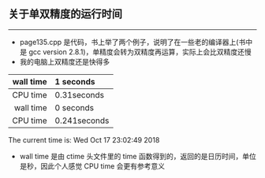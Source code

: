 ## 关于单双精度的运行时间
---
- page135.cpp 是代码，书上举了两个例子，说明了在一些老的编译器上(书中是 gcc version 2.8.1)，单精度会转为双精度再运算，实际上会比双精度还慢
- 我的电脑上双精度还是快得多

wall time | 1 seconds
---:|:---
CPU  time | 0.31seconds
wall time | 0 seconds
CPU  time | 0.241seconds

The current time is: Wed Oct 17 23:02:49 2018

- wall time 是由 ctime 头文件里的 time 函数得到的，返回的是日历时间，单位是秒，因此个人感觉 CPU time 会更有参考意义 
